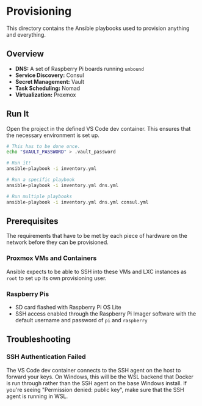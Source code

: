 # Provisioning

This directory contains the Ansible playbooks used to provision anything and
everything.

## Overview

* __DNS:__ A set of Raspberry Pi boards running `unbound`
* __Service Discovery:__ Consul
* __Secret Management:__ Vault
* __Task Scheduling:__ Nomad
* __Virtualization:__ Proxmox

## Run It

Open the project in the defined VS Code dev container. This ensures that the
necessary environment is set up.

```bash
# This has to be done once.
echo "$VAULT_PASSWORD" > .vault_password

# Run it!
ansible-playbook -i inventory.yml

# Run a specific playbook
ansible-playbook -i inventory.yml dns.yml

# Run multiple playbooks
ansible-playbook -i inventory.yml dns.yml consul.yml
```

## Prerequisites

The requirements that have to be met by each piece of hardware on the network
before they can be provisioned.

### Proxmox VMs and Containers

Ansible expects to be able to SSH into these VMs and LXC instances as `root` to
set up its own provisioning user.

### Raspberry Pis

* SD card flashed with Raspberry Pi OS Lite
* SSH access enabled through the Raspberry Pi Imager software with the default
  username and password of `pi` and `raspberry`

## Troubleshooting

### SSH Authentication Failed

The VS Code dev container connects to the SSH agent on the host to forward your
keys. On Windows, this will be the WSL backend that Docker is run through rather
than the SSH agent on the base Windows install. If you're seeing "Permission
denied: public key", make sure that the SSH agent is running in WSL.
